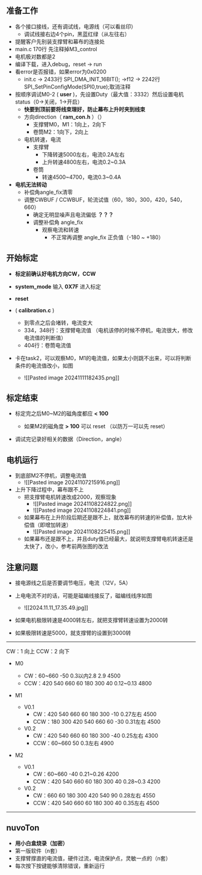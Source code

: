 ## 准备工作
- 各个接口接线，还有调试线，电源线（可以看丝印）
	- 调试线接右边4个pin，黑蓝红绿（从左往右）
- 提醒客户先别装支撑臂和幕布的连接处
- main.c  170行  先注释掉M3_control
- 电机极对数都是2
- 编译下载，进入debug，reset -> run
- 看error是否报错，如果error为0x0200
	- init.c   -> 2433行   SPI_DMA_INIT_16BIT();  ->f12   -> 2242行   SPI_SetPinConfigMode(SPI0,true);取消注释
- 按顺序调试M0-2 ( **user** )，先设置Duty（最大值：3332）然后设置电机status（0->关闭，1->开启）
	-  **快要到顶前要将线束理好，防止幕布上升时夹到线束**
	- 方向direction（ **ram_con.h** ）（）
		- 支撑臂M0，M1：1向上，2向下
		- 卷筒M2：1向下，2向上
	- 电机转速，电流
		- 支撑臂
			- 下降转速5000左右，电流0.2A左右
			- 上升转速4800左右，电流0.2~0.3A
		- 卷筒
			- 转速4500~4700，电流0.3~0.4A
- **电机无法转动**
	- 补偿角angle_fix清零
	- 调整CWBUF / CCWBUF，轮流试值（60，180，300，420，540，660）
		- 确定无明显噪声且电流偏低 **？？？**
		- 调整补偿角 angle_fix
			- 观察电流和转速
				- 不正常再调整 angle_fix 正负值（-180 ~ +180）



## 开始标定
- **标定前确认好电机方向CW，CCW**
- **system_mode** 输入 **0X7F** 进入标定
- **reset**
- ( **calibration.c** )
	- 到零点之后会堵转，电流变大
	- 334，348行：支撑臂电流值     （电机该停的时候不停机，电流很大，修改电流值的判断值）
	- 404行：卷筒电流值

- 卡在task2，可以观察M0，M1的电流值，如果太小则跳不出来，可以将判断条件的电流值改小，如图
	- ![[Pasted image 20241111182435.png]]

## 标定结束
- 标定完之后M0~M2的磁角度都应 **< 100**
	- 如果M2的磁角度 **> 100** 可以 reset （以防万一可以先 reset）

- 调试完记录好相关的数据（Direction，angle）


## 电机运行
- 到底部M2不停机，调整电流值
	- ![[Pasted image 20241107215916.png]]
- 上升下降过程中，幕布跟不上
	- 把支撑臂电机转速改成2000，观察现象
		- ![[Pasted image 20241108224822.png]]
		- ![[Pasted image 20241108224841.png]]
	- 如果幕布在上升阶段后期还是跟不上，就改幕布的转速的补偿值，加大补偿值（即增加转速）
		- ![[Pasted image 20241108225415.png]]
	- 如果幕布还是跟不上，并且duty值已经最大，就说明支撑臂电机转速还是太快了，改小，参考前两张图的改法


## 注意问题
- 接电源线之后是否要调节电压，电流（12V，5A）
- 上电电流不对的话，可能是磁编线接反了，磁编线线序如图
	- ![[2024.11.11_17.35.49.jpg]]

- 如果电机极限转速是4000转左右，就把支撑臂转速设置为2000转
- 如果极限转速是5000，就支撑臂的设置到3000转





---
CW：1 向上
CCW：2 向下
- M0
	- CW：60~660     -50     0.3以内2.8 2.9   4500
	- CCW：420 540 660 60 180 300    40     0.12~0.13   4800
- M1
	- V0.1
		- CW：420 540 660 60 180 300   -10   0.27左右  4500
		- CCW：180 300 420 540 660 60   -30    0.31左右   4500
	- V0.2
		- CW：420 540 660 60 180 300     -40    0.25左右    4300
		- CCW：60~660     50     0.3左右     4900
		
- M2
	- V0.1
		- CW：60~660   -40    0.21~0.26    4200
		- CCW：420 540 660 60 180 300   40     0.28~0.3    4200
	- V0.2
		- CW：660 60 180 300 420 540    90    0.28左右    4550
		- CCW：420 540 660 60 180 300     40   0.35左右    4500

--- 

## nuvoTon
- **用小白盒烧录（加密）**
- 第一版软件（n套）
- 支撑臂撑直的电流值，硬件过流，电流保护点，灵敏一点的（n套）
- 每次按下按键能够清除错误，重新运行




